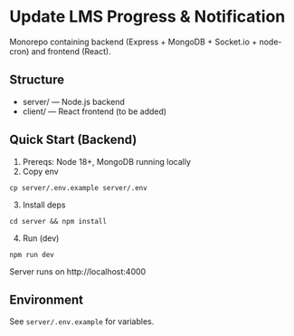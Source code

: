 # Update LMS Progress & Notification

Monorepo containing backend (Express + MongoDB + Socket.io + node-cron) and frontend (React).

## Structure
- server/ — Node.js backend
- client/ — React frontend (to be added)

## Quick Start (Backend)
1. Prereqs: Node 18+, MongoDB running locally
2. Copy env
```
cp server/.env.example server/.env
```
3. Install deps
```
cd server && npm install
```
4. Run (dev)
```
npm run dev
```

Server runs on http://localhost:4000

## Environment
See `server/.env.example` for variables.
